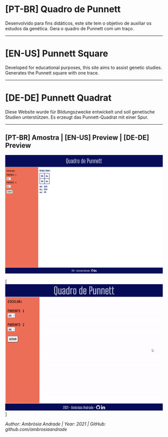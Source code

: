# [PT-BR] Quadro de Punnett

Desenvolvido para fins didáticos, este site tem o objetivo de auxiliar os estudos da genética. Gera o quadro de Punnett com um traço.

-------------------------------------------------------------

# [EN-US] Punnett Square

Developed for educational purposes, this site aims to assist genetic studies. Generates the Punnett square with one trace.

-------------------------------------------------------------

# [DE-DE] Punnett Quadrat

Diese Website wurde für Bildungszwecke entwickelt und soll genetische Studien unterstützen. Es erzeugt das Punnett-Quadrat mit einer Spur.

-------------------------------------------------------------

## [PT-BR] Amostra | [EN-US] Preview | [DE-DE] Preview

![PunnetSquare image](https://github.com/ambrosiaandrade/PunnettSquare/blob/master/media/Printscreen.png)

[![PunnetSquare gif](https://github.com/ambrosiaandrade/PunnettSquare/blob/master/media/PunnettSquare-v1.0.gif)]

*Author: Ambrósia Andrade  |  Year: 2021  |  GitHub: github.com/ambrosiaandrade*
